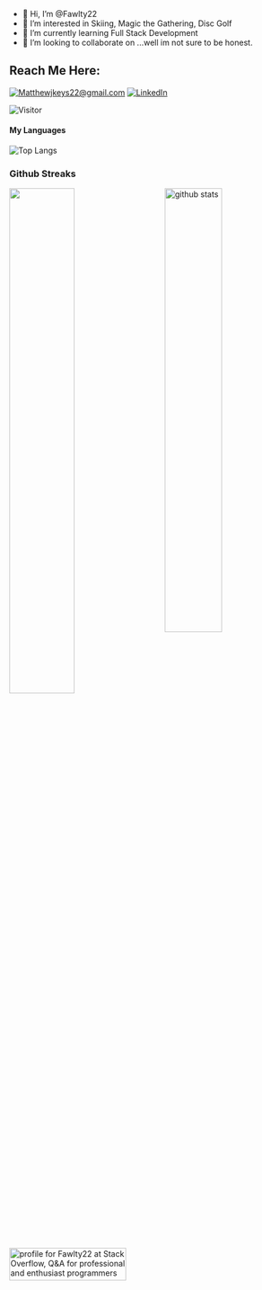 - 👋 Hi, I’m @Fawlty22
- 👀 I’m interested in Skiing, Magic the Gathering, Disc Golf
- 🌱 I’m currently learning Full Stack Development
- 💞️ I’m looking to collaborate on ...well im not sure to be honest. 

## Reach Me Here:
<a href="mailto:Matthewjkeys22@gmail.com">![Matthewjkeys22@gmail.com](https://img.shields.io/badge/Gmail-D14836?style=for-the-badge&logo=gmail&logoColor=white)</a>
<a href="https://www.linkedin.com/in/matthewkeysprofile/">![LinkedIn](https://img.shields.io/badge/LinkedIn-0077B5?style=for-the-badge&logo=linkedin&logoColor=white)</a>

![Visitor](https://visitor-badge.laobi.icu/badge?page_id=Fawlty22.Fawlty22)

#### My Languages
 ![Top Langs](https://github-readme-stats.vercel.app/api/top-langs/?username=kritika-pattalam&layout=compact)
 
 
### Github Streaks
<img src="https://github-readme-streak-stats.herokuapp.com/?user=kritika-pattalam&theme=dark" width="48%" >

<img src="https://github-readme-stats.vercel.app/api?username=Fawlty22&show_icons=true&theme=gotham" alt="github stats" width="45%" align="right"/>

<a href="https://stackoverflow.com/users/16237984/fawlty22"><img src="https://stackoverflow.com/users/flair/16237984.png?theme=dark" width="208" height="58" alt="profile for Fawlty22 at Stack Overflow, Q&amp;A for professional and enthusiast programmers" title="profile for Fawlty22 at Stack Overflow, Q&amp;A for professional and enthusiast programmers"></a>

<!---
Fawlty22/Fawlty22 is a ✨ special ✨ repository because its `README.md` (this file) appears on your GitHub profile.
You can click the Preview link to take a look at your changes.
--->
